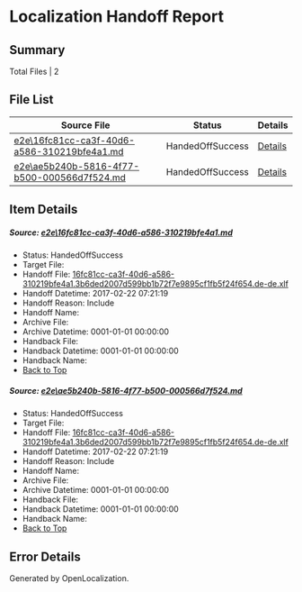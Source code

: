 # <a name='report-top'></a> Localization Handoff Report

## Summary
 Total Files | 2

## File List
 Source File | Status | Details 
 ----------- | ------ | ------- 
 [e2e\16fc81cc-ca3f-40d6-a586-310219bfe4a1.md](https://github.com/OpenLocalizationTestOrg/ol-test4/blob/52ca229df4b64299ce4fa6dfec41cc91e2b02560/e2e/16fc81cc-ca3f-40d6-a586-310219bfe4a1.md) | HandedOffSuccess | [Details](#efabd5d4f4473ad5917b35fa23660a454e667c3e1)
 [e2e\ae5b240b-5816-4f77-b500-000566d7f524.md](https://github.com/OpenLocalizationTestOrg/ol-test4/blob/52ca229df4b64299ce4fa6dfec41cc91e2b02560/e2e/ae5b240b-5816-4f77-b500-000566d7f524.md) | HandedOffSuccess | [Details](#efabd5d4f4473ad5917b35fa23660a454e667c3e2)

## Item Details
##### <a name='efabd5d4f4473ad5917b35fa23660a454e667c3e1'></a> Source: [e2e\16fc81cc-ca3f-40d6-a586-310219bfe4a1.md](https://github.com/OpenLocalizationTestOrg/ol-test4/blob/52ca229df4b64299ce4fa6dfec41cc91e2b02560/e2e/16fc81cc-ca3f-40d6-a586-310219bfe4a1.md)
* Status: HandedOffSuccess
* Target File: 
* Handoff File: [16fc81cc-ca3f-40d6-a586-310219bfe4a1.3b6ded2007d599bb1b72f7e9895cf1fb5f24f654.de-de.xlf](https://github.com/OpenLocalizationTestOrg/ol-test4-handoff/blob/5b69714037323eee78ba5d5fc08532fe42c22617/ol-handoff/OpenLocalizationTestOrg/ol-test4-dede/xinjiang/ht/16fc81cc-ca3f-40d6-a586-310219bfe4a1.3b6ded2007d599bb1b72f7e9895cf1fb5f24f654.de-de.xlf)
* Handoff Datetime: 2017-02-22 07:21:19
* Handoff Reason: Include
* Handoff Name: 
* Archive File: 
* Archive Datetime: 0001-01-01 00:00:00
* Handback File: 
* Handback Datetime: 0001-01-01 00:00:00
* Handback Name: 
* [Back to Top](#report-top)

##### <a name='efabd5d4f4473ad5917b35fa23660a454e667c3e2'></a> Source: [e2e\ae5b240b-5816-4f77-b500-000566d7f524.md](https://github.com/OpenLocalizationTestOrg/ol-test4/blob/52ca229df4b64299ce4fa6dfec41cc91e2b02560/e2e/ae5b240b-5816-4f77-b500-000566d7f524.md)
* Status: HandedOffSuccess
* Target File: 
* Handoff File: [16fc81cc-ca3f-40d6-a586-310219bfe4a1.3b6ded2007d599bb1b72f7e9895cf1fb5f24f654.de-de.xlf](https://github.com/OpenLocalizationTestOrg/ol-test4-handoff/blob/5b69714037323eee78ba5d5fc08532fe42c22617/ol-handoff/OpenLocalizationTestOrg/ol-test4-dede/xinjiang/ht/16fc81cc-ca3f-40d6-a586-310219bfe4a1.3b6ded2007d599bb1b72f7e9895cf1fb5f24f654.de-de.xlf)
* Handoff Datetime: 2017-02-22 07:21:19
* Handoff Reason: Include
* Handoff Name: 
* Archive File: 
* Archive Datetime: 0001-01-01 00:00:00
* Handback File: 
* Handback Datetime: 0001-01-01 00:00:00
* Handback Name: 
* [Back to Top](#report-top)


## Error Details

Generated by OpenLocalization.
